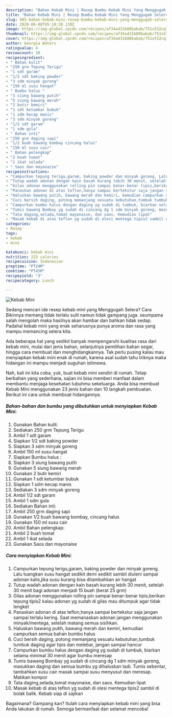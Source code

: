 ```yaml
---
description: "Bahan Kebab Mini | Resep Bumbu Kebab Mini Yang Menggugah Selera"
title: "Bahan Kebab Mini | Resep Bumbu Kebab Mini Yang Menggugah Selera"
slug: 985-bahan-kebab-mini-resep-bumbu-kebab-mini-yang-menggugah-selera
date: 2020-06-08T05:10:28.130Z
image: https://img-global.cpcdn.com/recipes/af34a431b88babab/751x532cq70/kebab-mini-foto-resep-utama.jpg
thumbnail: https://img-global.cpcdn.com/recipes/af34a431b88babab/751x532cq70/kebab-mini-foto-resep-utama.jpg
cover: https://img-global.cpcdn.com/recipes/af34a431b88babab/751x532cq70/kebab-mini-foto-resep-utama.jpg
author: Georgia Waters
ratingvalue: 4
reviewcount: 10
recipeingredient:
- " Bahan kulit"
- "250 grm Tepung Terigu"
- "1 sdt garam"
- "1/2 sdt baking powder"
- "3 sdm minyak goreng"
- "150 ml susu hangat"
- " Bumbu halus "
- "3 siung bawang putih"
- "5 siung bawang merah"
- "2 butir kemiri"
- "1 sdt ketumbar bubuk"
- "1 sdm kecap manis"
- "3 sdm minyak goreng"
- "1/2 sdt garam"
- "1 sdm gula"
- " Bahan inti"
- "250 grm daging sapi"
- "1/2 buah bawang bombay cincang halus"
- "150 ml susu cair"
- " Bahan pelengkap"
- "2 buah tomat"
- "1 ikat selada"
- " Saos dan mayonaise"
recipeinstructions:
- "Campurkan tepung terigu,garam, baking powder dan minyak goreng. Lalu tuangkan susu hangat sedikit demi sedikit sambil diuleni sampai adonan kalis,jika susu kurang bisa ditambahkan air hangat"
- "Tutup wadah adonan dengan kain basah kurang lebih 30 menit, setelah 30 menit bagi adonan menjadi 15 buah (berat 25 grm)"
- "Gilas adonan menggunakan rolling pin sampai benar-benar tipis,berikan tepung tipis2 kalau adonan yg sudah di gilas mau ditumpuk agar tidak lengket"
- "Panaskan adonan di atas teflon,hanya sampai bertekstur saja jangan sampai terlalu kering. Saat memanaskan adonan jangan menggunakan minyak/mentega, setelah matang semua sisihkan."
- "Haluskan bawang putih, bawang merah dan kemiri, kemudian campurkan semua bahan bumbu halus"
- "Cuci bersih daging, potong memanjang sesuatu kebutuhan,tumbuk tumbuk daging agar tipis dan melebar, jangan sampai hancur"
- "Campurkan bumbu halus dengan daging yg sudah di tumbuk, biarkan selama minimal 30 menit agar bumbu meresap"
- "Tumis bawang Bombay yg sudah di cincang dg 1 sdm minyak goreng, masukkan daging dan semua bumbu yg dihaluskan tadi. Tumis sebentar, tambahkan susu cair masak sampai susu menyusut dan meresap. Matikan kompor"
- "Tata daging,selada,tomat mayonaise, dan saos. Kemudian lipat"
- "Masak kebab di atas teflon yg sudah di olesi mentega tipis2 sambil di bolak balik. Kebab siap di sajikan"
categories:
- Resep
tags:
- kebab
- mini

katakunci: kebab mini 
nutrition: 223 calories
recipecuisine: Indonesian
preptime: "PT24M"
cooktime: "PT45M"
recipeyield: "3"
recipecategory: Lunch

---
```



![Kebab Mini](https://img-global.cpcdn.com/recipes/af34a431b88babab/751x532cq70/kebab-mini-foto-resep-utama.jpg)

Sedang mencari ide resep kebab mini yang Menggugah Selera? Cara Bikinnya memang tidak terlalu sulit namun tidak gampang juga. seumpama salah mengolah maka hasilnya akan hambar dan bahkan tidak sedap. Padahal kebab mini yang enak seharusnya punya aroma dan rasa yang mampu memancing selera kita.

Ada beberapa hal yang sedikit banyak mempengaruhi kualitas rasa dari kebab mini, mulai dari jenis bahan, selanjutnya pemilihan bahan segar, hingga cara membuat dan menghidangkannya. Tak perlu pusing kalau mau menyiapkan kebab mini enak di rumah, karena asal sudah tahu triknya maka hidangan ini mampu menjadi suguhan istimewa.




Nah, kali ini kita coba, yuk, buat kebab mini sendiri di rumah. Tetap berbahan yang sederhana, sajian ini bisa memberi manfaat dalam membantu menjaga kesehatan tubuhmu sekeluarga. Anda bisa membuat Kebab Mini menggunakan 23 jenis bahan dan 10 langkah pembuatan. Berikut ini cara untuk membuat hidangannya.

<!--inarticleads1-->

##### Bahan-bahan dan bumbu yang dibutuhkan untuk menyiapkan Kebab Mini:

1. Gunakan  Bahan kulit:
1. Sediakan 250 grm Tepung Terigu
1. Ambil 1 sdt garam
1. Siapkan 1/2 sdt baking powder
1. Siapkan 3 sdm minyak goreng
1. Ambil 150 ml susu hangat
1. Siapkan  Bumbu halus :
1. Siapkan 3 siung bawang putih
1. Gunakan 5 siung bawang merah
1. Gunakan 2 butir kemiri
1. Gunakan 1 sdt ketumbar bubuk
1. Siapkan 1 sdm kecap manis
1. Sediakan 3 sdm minyak goreng
1. Ambil 1/2 sdt garam
1. Ambil 1 sdm gula
1. Sediakan  Bahan inti:
1. Ambil 250 grm daging sapi
1. Gunakan 1/2 buah bawang bombay, cincang halus
1. Gunakan 150 ml susu cair
1. Ambil  Bahan pelengkap:
1. Ambil 2 buah tomat
1. Ambil 1 ikat selada
1. Gunakan  Saos dan mayonaise




<!--inarticleads2-->

##### Cara menyiapkan Kebab Mini:

1. Campurkan tepung terigu,garam, baking powder dan minyak goreng. Lalu tuangkan susu hangat sedikit demi sedikit sambil diuleni sampai adonan kalis,jika susu kurang bisa ditambahkan air hangat
1. Tutup wadah adonan dengan kain basah kurang lebih 30 menit, setelah 30 menit bagi adonan menjadi 15 buah (berat 25 grm)
1. Gilas adonan menggunakan rolling pin sampai benar-benar tipis,berikan tepung tipis2 kalau adonan yg sudah di gilas mau ditumpuk agar tidak lengket
1. Panaskan adonan di atas teflon,hanya sampai bertekstur saja jangan sampai terlalu kering. Saat memanaskan adonan jangan menggunakan minyak/mentega, setelah matang semua sisihkan.
1. Haluskan bawang putih, bawang merah dan kemiri, kemudian campurkan semua bahan bumbu halus
1. Cuci bersih daging, potong memanjang sesuatu kebutuhan,tumbuk tumbuk daging agar tipis dan melebar, jangan sampai hancur
1. Campurkan bumbu halus dengan daging yg sudah di tumbuk, biarkan selama minimal 30 menit agar bumbu meresap
1. Tumis bawang Bombay yg sudah di cincang dg 1 sdm minyak goreng, masukkan daging dan semua bumbu yg dihaluskan tadi. Tumis sebentar, tambahkan susu cair masak sampai susu menyusut dan meresap. Matikan kompor
1. Tata daging,selada,tomat mayonaise, dan saos. Kemudian lipat
1. Masak kebab di atas teflon yg sudah di olesi mentega tipis2 sambil di bolak balik. Kebab siap di sajikan




Bagaimana? Gampang kan? Itulah cara menyiapkan kebab mini yang bisa Anda lakukan di rumah. Semoga bermanfaat dan selamat mencoba!
